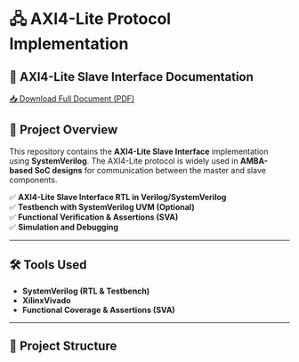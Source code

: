 # 🖧 AXI4-Lite Protocol Implementation  

## 📄 AXI4-Lite Slave Interface Documentation  
[📥 Download Full Document (PDF)](AXI4-Lite%20Slave%20Interface57.pdf)  

## 📌 Project Overview  
This repository contains the **AXI4-Lite Slave Interface** implementation using **SystemVerilog**. The AXI4-Lite protocol is widely used in **AMBA-based SoC designs** for communication between the master and slave components.  

✅ **AXI4-Lite Slave Interface RTL in Verilog/SystemVerilog**  
✅ **Testbench with SystemVerilog UVM (Optional)**  
✅ **Functional Verification & Assertions (SVA)**  
✅ **Simulation and Debugging**  

---

## 🛠 Tools Used  
- **SystemVerilog (RTL & Testbench)**
- **XilinxVivado**   
- **Functional Coverage & Assertions (SVA)**  

---

## 📁 Project Structure  

